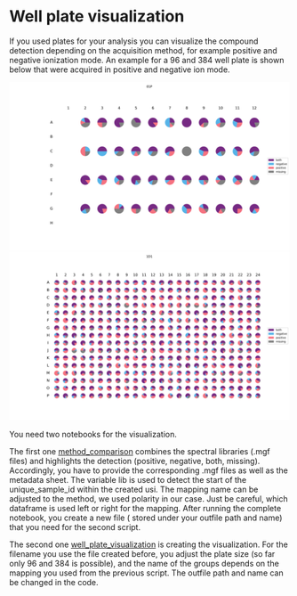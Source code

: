 # Well plate visualization

If you used plates for your analysis you can visualize the compound detection depending on the
acquisition method, for example positive and negative ionization mode. An example for a 96 and 384
well
plate is shown below that were acquired in positive and negative ion mode.

![Plate96](pictures\plate_example96.png)
![Plate384](pictures\plate_example384.png)

You need two notebooks for the visualization.

The first one [method_comparison](notebooks/comparison_positive_negative.ipynb) combines the
spectral libraries (.mgf files) and highlights the detection (positive, negative, both, missing).
Accordingly, you have to provide the corresponding .mgf files as well as the metadata sheet. The
variable lib is used to detect the start of the unique_sample_id within the created usi. The mapping
name can be adjusted to the method, we used polarity in our case. Just be careful, which dataframe
is used left or right for the mapping. After running the complete notebook, you create a new file (
stored under your outfile path and name) that you need for the second script.

The second one [well_plate_visualization](notebooks/piechart_dataframe_wellplates.ipynb) is
creating the visualization. For the filename you use the file created before, you adjust the plate
size (so far only 96 and 384 is possible), and the name of the groups depends on the mapping you
used from the previous script. The outfile path and name can be changed in the code.



